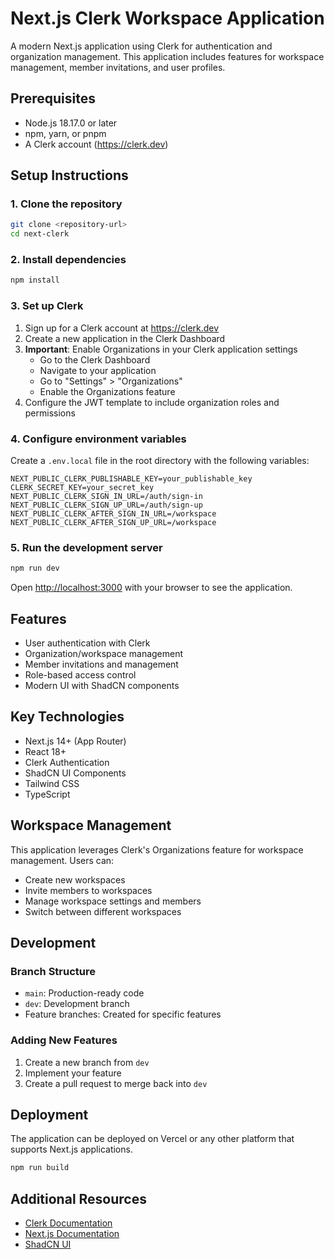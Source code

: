 # Next.js Clerk Workspace Application

A modern Next.js application using Clerk for authentication and organization management. This application includes features for workspace management, member invitations, and user profiles.

## Prerequisites

- Node.js 18.17.0 or later
- npm, yarn, or pnpm
- A Clerk account (https://clerk.dev)

## Setup Instructions

### 1. Clone the repository

```bash
git clone <repository-url>
cd next-clerk
```

### 2. Install dependencies

```bash
npm install
```

### 3. Set up Clerk

1. Sign up for a Clerk account at https://clerk.dev
2. Create a new application in the Clerk Dashboard
3. **Important**: Enable Organizations in your Clerk application settings
   - Go to the Clerk Dashboard
   - Navigate to your application
   - Go to "Settings" > "Organizations"
   - Enable the Organizations feature
4. Configure the JWT template to include organization roles and permissions

### 4. Configure environment variables

Create a `.env.local` file in the root directory with the following variables:

```
NEXT_PUBLIC_CLERK_PUBLISHABLE_KEY=your_publishable_key
CLERK_SECRET_KEY=your_secret_key
NEXT_PUBLIC_CLERK_SIGN_IN_URL=/auth/sign-in
NEXT_PUBLIC_CLERK_SIGN_UP_URL=/auth/sign-up
NEXT_PUBLIC_CLERK_AFTER_SIGN_IN_URL=/workspace
NEXT_PUBLIC_CLERK_AFTER_SIGN_UP_URL=/workspace
```

### 5. Run the development server

```bash
npm run dev
```

Open [http://localhost:3000](http://localhost:3000) with your browser to see the application.

## Features

- User authentication with Clerk
- Organization/workspace management
- Member invitations and management
- Role-based access control
- Modern UI with ShadCN components

## Key Technologies

- Next.js 14+ (App Router)
- React 18+
- Clerk Authentication
- ShadCN UI Components
- Tailwind CSS
- TypeScript

## Workspace Management

This application leverages Clerk's Organizations feature for workspace management. Users can:

- Create new workspaces
- Invite members to workspaces
- Manage workspace settings and members
- Switch between different workspaces

## Development

### Branch Structure

- `main`: Production-ready code
- `dev`: Development branch
- Feature branches: Created for specific features

### Adding New Features

1. Create a new branch from `dev`
2. Implement your feature
3. Create a pull request to merge back into `dev`

## Deployment

The application can be deployed on Vercel or any other platform that supports Next.js applications.

```bash
npm run build
```

## Additional Resources

- [Clerk Documentation](https://clerk.dev/docs)
- [Next.js Documentation](https://nextjs.org/docs)
- [ShadCN UI](https://ui.shadcn.com/)
